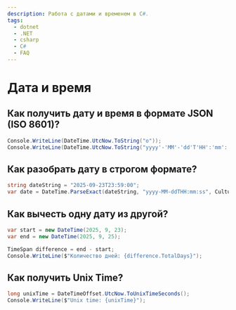 ```yaml
---
description: Работа с датами и временем в C#.
tags:
  - dotnet
  - .NET
  - csharp
  - C#
  - FAQ
---
```


# Дата и время

## Как получить дату и время в формате JSON (ISO 8601)?

```csharp
Console.WriteLine(DateTime.UtcNow.ToString("o"));
Console.WriteLine(DateTime.UtcNow.ToString("yyyy'-'MM'-'dd'T'HH':'mm':'ss'.'fffffffK"));
```

## Как разобрать дату в строгом формате?

```csharp
string dateString = "2025-09-23T23:59:00";
var date = DateTime.ParseExact(dateString, "yyyy-MM-ddTHH:mm:ss", CultureInfo.InvariantCulture);
```

## Как вычесть одну дату из другой?

```csharp
var start = new DateTime(2025, 9, 23);
var end = new DateTime(2025, 9, 25);

TimeSpan difference = end - start;
Console.WriteLine($"Количество дней: {difference.TotalDays}");
```

## Как получить Unix Time?

```csharp
long unixTime = DateTimeOffset.UtcNow.ToUnixTimeSeconds();
Console.WriteLine($"Unix time: {unixTime}");
```
